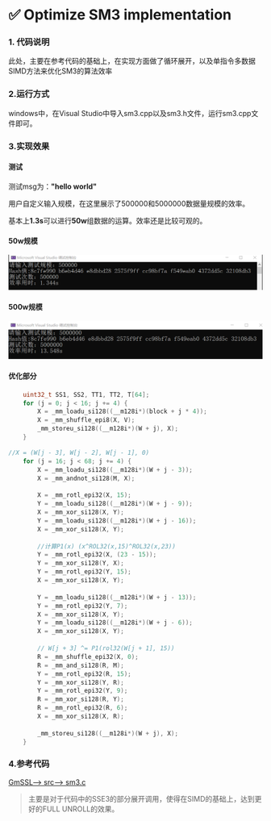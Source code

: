 # ✅ Optimize SM3 implementation

### 1. 代码说明

​	此处，主要在参考代码的基础上，在实现方面做了循环展开，以及单指令多数据SIMD方法来优化SM3的算法效率

### 2.运行方式

windows中，在Visual Studio中导入sm3.cpp以及sm3.h文件，运行sm3.cpp文件即可。

### 3.实现效果

#### 测试

测试msg为：**"hello world"**

用户自定义输入规模，在这里展示了500000和5000000数据量规模的效率。

基本上**1.3s**可以进行**50w**组数据的运算。效率还是比较可观的。

#### 50w规模

![](https://github.com/lunan0320/Crypto_projects/blob/main/5.SM3_optimization/50w.png)

#### 500w规模

![](https://github.com/lunan0320/Crypto_projects/blob/main/5.SM3_optimization/500w.png)



#### 优化部分

```c++
	uint32_t SS1, SS2, TT1, TT2, T[64];
	for (j = 0; j < 16; j += 4) {
		X = _mm_loadu_si128((__m128i*)(block + j * 4)); 
		X = _mm_shuffle_epi8(X, V);
		_mm_storeu_si128((__m128i*)(W + j), X);
	}
```

```c++
//X = (W[j - 3], W[j - 2], W[j - 1], 0) 
	for (j = 16; j < 68; j += 4) {
		X = _mm_loadu_si128((__m128i*)(W + j - 3));   
		X = _mm_andnot_si128(M, X);

		X = _mm_rotl_epi32(X, 15);
		Y = _mm_loadu_si128((__m128i*)(W + j - 9));
		X = _mm_xor_si128(X, Y);
		Y = _mm_loadu_si128((__m128i*)(W + j - 16));
		X = _mm_xor_si128(X, Y);

		//计算P1(x) (x^ROL32(x,15)^ROL32(x,23))
		Y = _mm_rotl_epi32(X, (23 - 15));  
		Y = _mm_xor_si128(Y, X);
		Y = _mm_rotl_epi32(Y, 15);
		X = _mm_xor_si128(X, Y);

		Y = _mm_loadu_si128((__m128i*)(W + j - 13));
		Y = _mm_rotl_epi32(Y, 7);
		X = _mm_xor_si128(X, Y);
		Y = _mm_loadu_si128((__m128i*)(W + j - 6));
		X = _mm_xor_si128(X, Y);

		// W[j + 3] ^= P1(rol32(W[j + 1], 15)) 
		R = _mm_shuffle_epi32(X, 0); 
		R = _mm_and_si128(R, M);
		Y = _mm_rotl_epi32(R, 15);
		Y = _mm_xor_si128(Y, R);
		Y = _mm_rotl_epi32(Y, 9);
		R = _mm_xor_si128(R, Y);
		R = _mm_rotl_epi32(R, 6);
		X = _mm_xor_si128(X, R);

		_mm_storeu_si128((__m128i*)(W + j), X);
	}
```

### 4.参考代码

[GmSSL--> src--> sm3.c](https://github.com/guanzhi/GmSSL/blob/develop/src/sm3.c)

> 主要是对于代码中的SSE3的部分展开调用，使得在SIMD的基础上，达到更好的FULL UNROLL的效果。
